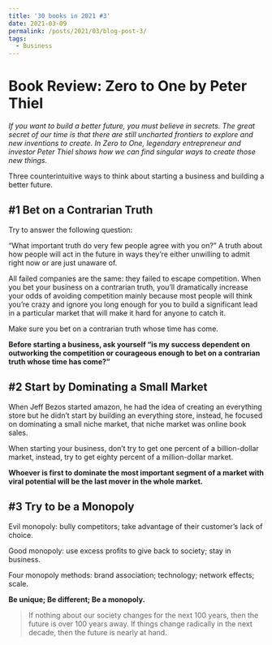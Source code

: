 ```yaml
---
title: '30 books in 2021 #3'
date: 2021-03-09
permalink: /posts/2021/03/blog-post-3/
tags:
  - Business
---
```

Book Review: Zero to One by Peter Thiel
======
*If you want to build a better future, you must believe in secrets. The great secret of our time is that there are still uncharted frontiers to explore and new inventions to create. In Zero to One, legendary entrepreneur and investor Peter Thiel shows how we can find singular ways to create those new things.*

Three counterintuitive ways to think about starting a business and building a better future.

#1 Bet on a Contrarian Truth
------
Try to answer the following question:

“What important truth do very few people agree with you on?” 
A truth about how people will act in the future in ways they’re either unwilling to admit right now or are just unaware of.

All failed companies are the same: they failed to escape competition.
When you bet your business on a contrarian truth, you’ll dramatically increase your odds of avoiding competition mainly because most people will think you’re crazy and ignore you long enough for you to build a significant lead in a particular market that will make it hard for anyone to catch it.

Make sure you bet on a contrarian truth whose time has come.

**Before starting a business, ask yourself “is my success dependent on outworking the competition or courageous enough to bet on a contrarian truth whose time has come?”**

#2 Start by Dominating a Small Market
------
When Jeff Bezos started amazon, he had the idea of creating an everything store but he didn’t start by building an everything store, instead, he focused on dominating a small niche market, that niche market was online book sales.

When starting your business, don’t try to get one percent of a billion-dollar market, instead, try to get eighty percent of a million-dollar market.  

**Whoever is first to dominate the most important segment of a market with viral potential will be the last mover in the whole market.**

#3 Try to be a Monopoly 
-------
Evil monopoly: bully competitors; take advantage of their customer’s lack of choice.

Good monopoly: use excess profits to give back to society; stay in business.

Four monopoly methods: brand association; technology; network effects; scale.

**Be unique; Be different; Be a monopoly.**

>  If nothing about our society changes for the next 100 years, then the future is over 100 years away. If things change radically in the next decade, then the future is nearly at hand.


